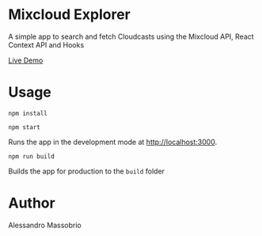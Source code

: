 # Mixcloud Explorer
A simple app to search and fetch Cloudcasts using the Mixcloud API, React Context API and Hooks

<a href='https://mixcloud-explorer.netlify.com'>Live Demo</a>

# Usage
```
npm install
```

```
npm start
```
Runs the app in the development mode at [http://localhost:3000](http://localhost:3000).

```
npm run build
```
Builds the app for production to the `build` folder

# Author
Alessandro Massobrio
